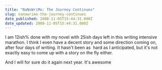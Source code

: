 ```yaml
---
title: "NaNoWriMo: The Journey Continues"
slug: nanowrimo-the-journey-continues
date_published: 2008-11-05T15:44:31.000Z
date_updated: 2008-11-05T15:44:31.000Z
---
```


I am 12ish% done with my novel with 25ish days left in this writing intensive marathon. I think I even have a decent story and some direction coming on, after four days of writing. It hasn't been as  hard as I anticipated, but it's not exactly easy to come up with a story on the fly either.

And I will for sure do it again next year. It's awesome
